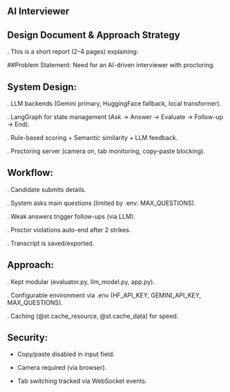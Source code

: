 ## AI Interviewer

## Design Document & Approach Strategy

. This is a short report (2–4 pages) explaining:

##Problem Statement: Need for an AI-driven interviewer with proctoring.

## System Design:

. LLM backends (Gemini primary, HuggingFace fallback, local transformer).

. LangGraph for state management (Ask → Answer → Evaluate → Follow-up → End).

. Rule-based scoring + Semantic similarity + LLM feedback.

. Proctoring server (camera on, tab monitoring, copy-paste blocking).

## Workflow:

. Candidate submits details.

. System asks main questions (limited by .env: MAX_QUESTIONS).

. Weak answers trigger follow-ups (via LLM).

. Proctor violations auto-end after 2 strikes.

. Transcript is saved/exported.

## Approach:

. Kept modular (evaluator.py, llm_model.py, app.py).

. Configurable environment via .env (HF_API_KEY, GEMINI_API_KEY, MAX_QUESTIONS).

. Caching (@st.cache_resource, @st.cache_data) for speed.

## Security:

* Copy/paste disabled in input field.

* Camera required (via browser).

* Tab switching tracked via WebSocket events.
